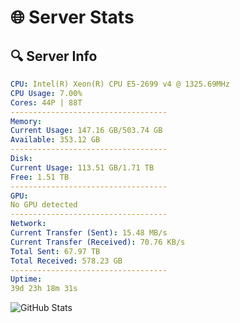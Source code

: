 # 🌐 Server Stats
## 🔍 Server Info
```yaml
CPU: Intel(R) Xeon(R) CPU E5-2699 v4 @ 1325.69MHz
CPU Usage: 7.00%
Cores: 44P | 88T
-----------------------------------
Memory:
Current Usage: 147.16 GB/503.74 GB
Available: 353.12 GB
-----------------------------------
Disk:
Current Usage: 113.51 GB/1.71 TB
Free: 1.51 TB
-----------------------------------
GPU:
No GPU detected
-----------------------------------
Network:
Current Transfer (Sent): 15.48 MB/s
Current Transfer (Received): 70.76 KB/s
Total Sent: 67.97 TB
Total Received: 578.23 GB
-----------------------------------
Uptime:
39d 23h 18m 31s
```
![GitHub Stats](https://img.shields.io/badge/Updated-2025-04-16_20:41:20-blue)